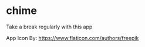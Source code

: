 # chime
Take a break regularly with this app



App Icon By:
https://www.flaticon.com/authors/freepik

